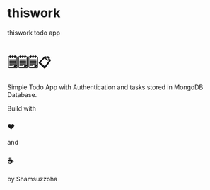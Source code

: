 # thiswork

thiswork todo app <h1>🗒🗒🗒📋</h1>
Simple Todo App with Authentication and tasks stored in MongoDB Database.

Build with <h3>♥️</h3> and <h3>☕️</h3> by Shamsuzzoha
